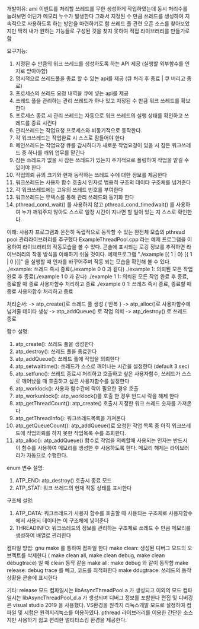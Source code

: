개발이유: 
ami 이벤트를 처리할 쓰레드를 무한 생성하게 작업하였는데 동시 처리수를 늘려보면 어딘가 메모리 누수가 발생한다
그래서 지정된 수 만큼 쓰레드를 생성하여 지속적으로 사용하도록 하는 방안을 마련하기로 함
쓰레드 풀 관련 오픈 소스를 찾아보았지만 
딱히 내가 원하는 기능들로 구성된 것을 찾지 못하여 직접 라이브러리를 만들기로 함

요구기능:
1. 지정된 수 만큼의 워크 쓰레드를 생성하도록 하는 API 제공 (실행할 외부함수를 인자로 받아야함)
2. 명시적으로 쓰레드풀을 종료 할 수 있는 api를 제공 (큐 처리 후 종료 | 큐 버리고 종료)
3. 프로세스의 쓰레드 요청 내역을 큐에 넣는 api를 제공
4. 쓰레드 풀을 관리하는 관리 쓰레드가 하나 있고 지정된 수 만큼 워크 쓰레드를 확보한다
5. 프로세스 종료 시 관리 쓰레드는 자동으로 워크 쓰레드의 실행 상태를 확인하고 쓰레드를 종료 시킨다
6. 관리쓰레드는 작업요청 프로세스와 비동기적으로 동작한다.
7. 각 워크쓰레드는 작업완료 시 스스로 잠들어야 한다
8. 메인쓰레드는 작업요청 큐를 감시하다가 새로운 작업요청이 있을 시 잠든 워크쓰레드 중 하나를 깨워 업무를 맡긴다
9. 잠든 쓰레드가 없을 시 잠든 쓰레드가 있는지 주기적으로 폴링하여 작업을 맡길 수 있어야 한다
10. 작업의뢰 큐의 크기와 현재 동작하는 쓰레드 수에 대한 정보를 제공한다
11. 워크쓰레드는 사용자 함수 호출시 인자로 범용적 구조의 데이타 구조체를 넘겨준다
12. 각 워크쓰레드에는 고유의 쓰레드 번호를 부여한다
13. 워크쓰레드는 뮤텍스를 통해 관리 쓰레드와 동기화 한다 
14. pthread_cond_wait() 를 사용하지 않고 pthread_cond_timedwait() 를 사용하여 누가 깨워주지 않아도 스스로 일정 시간이 지나면 할 일이 있는 지 스스로 확인한다.

이해:
사용자 프로그램과 온전히 독립적으로 동작할 수 있는 완전체 모습의 pthread pool 관리라이브러리를 추구했다
ExampleThreadPool.cpp 라는 예제 프로그램을 이용하여 라이브러리의 작동모습을 볼 수 있다.
콘솔에 표시되는 로깅 정보를 추적하면 라이브러리의 작동 방식을 이해하기 쉬울 것이다.
예제프로그램 "./example [{ 1 | 0} [{ 1 | 0 }]]" 을 실행할 때 인자를 바꾸어주며 작동 되는 모습을 확인해 볼 수 있다.
./example: 쓰레드 즉시 종료(./example 0 0 과 같다)
./example 1: 의뢰된 모든 작업 완료 후 종료(./example 1 0 과 같다)
./example 1 1: 의뢰된 모든 작업 완료 후 종료, 종료할 때 종료 사용자함수 처리하고 종료
./example 0 1: 쓰레즈 즉시 종료, 종료할 때 종료 사용자함수 처리하고 종료

처리순서:
-> atp_create()로 쓰레드 풀 생성 
	{ 반복 }
	-> atp_alloc()로 사용자함수에 넘겨줄 데이타 생성
	-> atp_addQueue() 로 작업 의뢰
-> atp_destroy() 로 쓰레드 종료

함수 설명:
1. atp_create(): 쓰레드 풀을 생성한다
2. atp_destroy(): 쓰레드 풀을 종료한다
3. atp_addQueue(): 쓰레드 풀에 작업을 의뢰한다
4. atp_setwaittime(): 쓰레드가 스스로 깨어나는 시간을 설정한다 (default 3 sec)
5. atp_setfunc(): 쓰레드 종료시 처리하고 호출하고 싶은 사용자함수, 쓰레드가 스스로 깨어났을 때 호출하고 싶은 사용자함수를 설정한다
6. atp_worklock(): 사용자 함수간에 락이 필요한 경우 호출
7. atp_workunlock(): atp_worklock()를 호출 한 경우 반드시 락을 해제 한다
8. atp_getThreadCount(): atp_create() 호출시 지정한 워크 쓰레드 숫자를 가져온다
9. atp_getThreadInfo(): 워크쓰레드목록을 가져온다
10. atp_getQueueCount(): atp_addQueue()로 요청한 작업 목록 중 아직 워크쓰레드에 작업의뢰를 하지 못한 작업목록 수를 조회한다.
11. atp_alloc(): atp_addQueue() 함수로 작업을 의뢰할때 사용되는 인자는 반드시 이 함수를 사용하여 메모리를 생성한 후 사용하도록 한다. 메모리 해제는 라이브러리가 자동으로 수행한다.

enum 변수 설명:
1. ATP_END: atp_destroy() 호출시 종료 모드
2. ATP_STAT: 워크 쓰레드의 현재 작동 상태를 표시한다

구조체 설명:
1. ATP_DATA: 워크쓰레드가 사용자 함수를 호출할 때 사용되는 구조체로 사용자함수에서 사용되 데이타는 이 구조체에 넣어준다
2. THREADINFO: 워크쓰레드의 정보를 관리하는 구조체로 쓰레드 수 만큼 메모리를 생성하여 배열로 관리한다

컴파일 방법:
gnu make 를 통하여 컴파일 한다
make clean: 생성된 디버그 모드의 오브젝트를 삭제한다 ( make clean all, make clean debug, make clean debugtrace) 일 때 clean 동작 같음
make all: make debug 와 같이 동작함
make release: debug trace 를 빼고, 코드를 최적화한다
make ddugtrace: 쓰레드의 동작상황을 콘솔에 표시한다

기타:
release 모드 컴파일시는 libAsyncThreadPool.a 가 생성되고
이외의 모드 컴파일시는 libAsyncThreadPool_d.a 가 생성되며 디버그 정보를 포함한다
편집 및 디버깅은 visual studio 2019 을 사용했다.
VS환경을 원격지 리눅스개발 모드로 설정하여 컴파일 및 시험은 원격지리눅스를 이용하였다.
pthread 라이브러리를 이용한 간단한 소스지만 사용하기 쉽고 편리한 멀티타스킹 환경을 제공한다.

